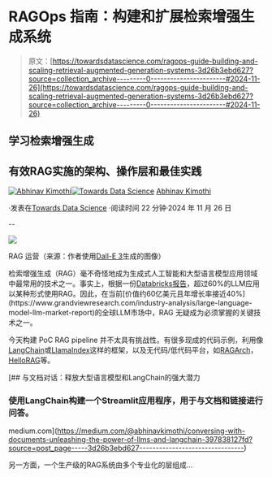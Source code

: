# RAGOps 指南：构建和扩展检索增强生成系统

> 原文：[https://towardsdatascience.com/ragops-guide-building-and-scaling-retrieval-augmented-generation-systems-3d26b3ebd627?source=collection_archive---------0-----------------------#2024-11-26](https://towardsdatascience.com/ragops-guide-building-and-scaling-retrieval-augmented-generation-systems-3d26b3ebd627?source=collection_archive---------0-----------------------#2024-11-26)

## 学习检索增强生成

## 有效RAG实施的架构、操作层和最佳实践

[](https://medium.com/@abhinavkimothi?source=post_page---byline--3d26b3ebd627--------------------------------)[![Abhinav Kimothi](../Images/ed5548c99e1910e7dc35bfcac26cb314.png)](https://medium.com/@abhinavkimothi?source=post_page---byline--3d26b3ebd627--------------------------------)[](https://towardsdatascience.com/?source=post_page---byline--3d26b3ebd627--------------------------------)[![Towards Data Science](../Images/a6ff2676ffcc0c7aad8aaf1d79379785.png)](https://towardsdatascience.com/?source=post_page---byline--3d26b3ebd627--------------------------------) [Abhinav Kimothi](https://medium.com/@abhinavkimothi?source=post_page---byline--3d26b3ebd627--------------------------------)

·发表在[Towards Data Science](https://towardsdatascience.com/?source=post_page---byline--3d26b3ebd627--------------------------------) ·阅读时间 22 分钟·2024 年 11 月 26 日

--

![](../Images/a13dfca856a3787567c94690da52a668.png)

RAG 运营（来源：作者使用[Dall-E 3](https://openai.com/index/dall-e-3/)生成的图像）

检索增强生成（RAG）毫不奇怪地成为生成式人工智能和大型语言模型应用领域中最常用的技术之一。事实上，根据一份[Databricks报告](https://intelliarts.com/blog/retrieval-augmented-generation-language-models/#:~:text=As%20evidence%2C%20Databricks%20reports%20that,RAG%20seems%20more%20than%20beneficial.)，超过60%的LLM应用以某种形式使用RAG。因此，在当前[价值约60亿美元且年增长率接近40%](https://www.grandviewresearch.com/industry-analysis/large-language-model-llm-market-report)的全球LLM市场中，RAG 无疑成为必须掌握的关键技术之一。

今天构建 PoC RAG pipeline 并不太具有挑战性。有很多现成的代码示例，利用像[LangChain](https://github.com/abhinav-kimothi/A-Simple-Guide-to-RAG)或[LlamaIndex](https://docs.llamaindex.ai/en/stable/optimizing/production_rag/)这样的框架，以及无代码/低代码平台，如[RAGArch](https://www.llamaindex.ai/blog/ragarch-building-a-no-code-rag-pipeline-configuration-one-click-rag-code-generation-tool-powered-b6e8eeb70089?utm_source=chatgpt.com)，[HelloRAG](https://hellorag.ai/)等。

[](https://medium.com/@abhinavkimothi/conversing-with-documents-unleashing-the-power-of-llms-and-langchain-397838127fd?source=post_page-----3d26b3ebd627--------------------------------) [## 与文档对话：释放大型语言模型和LangChain的强大潜力

### 使用LangChain构建一个Streamlit应用程序，用于与文档和链接进行问答。

medium.com](https://medium.com/@abhinavkimothi/conversing-with-documents-unleashing-the-power-of-llms-and-langchain-397838127fd?source=post_page-----3d26b3ebd627--------------------------------)

另一方面，一个生产级的RAG系统由多个专业化的层组成…
